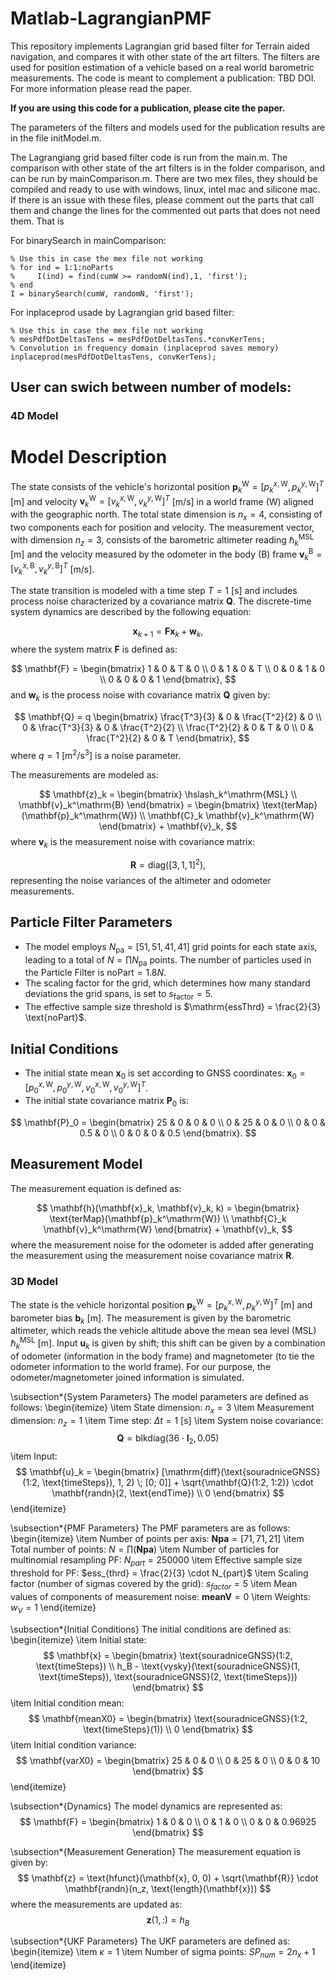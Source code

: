 # Matlab-LagrangianPMF

This repository implements Lagrangian grid based filter for Terrain aided navigation, and compares it with other state of the art filters. The filters are used for position estimation of a vehicle based on a real world barometric measurements. The code is meant to complement a publication: TBD DOI. For more information please read the paper. 

__If you are using this code for a publication, please cite the paper.__

The parameters of the filters and models used for the publication results are in the file initModel.m. 

The Lagrangiang grid based filter code is run from the main.m. The comparison with other state of the art filters is in the folder comparison, and can be run by mainComparison.m. There are two mex files, they should be compiled and ready to use with windows, linux, intel mac and silicone mac. If there is an issue with these files, please comment out the parts that call them and change the lines for the commented out parts that does not need them. That is

For binarySearch in mainComparison: 
```
% Use this in case the mex file not working
% for ind = 1:1:noParts
%     I(ind) = find(cumW >= randomN(ind),1, 'first');
% end
I = binarySearch(cumW, randomN, 'first');
``` 
For inplaceprod usade by Lagrangian grid based filter:
```
% Use this in case the mex file not working
% mesPdfDotDeltasTens = mesPdfDotDeltasTens.*convKerTens;
% Convolution in frequency domain (inplaceprod saves memory)
inplaceprod(mesPdfDotDeltasTens, convKerTens);
```

## User can swich between number of models:

### 4D Model
 
# Model Description

The state consists of the vehicle's horizontal position $\mathbf{p}_k^\mathrm{W} = [p_k^{x,\mathrm{W}}, p_k^{y,\mathrm{W}}]^T$ [m] and velocity $\mathbf{v}_k^\mathrm{W} = [v_k^{x,\mathrm{W}}, v_k^{y,\mathrm{W}}]^T$ [m/s] in a world frame (W) aligned with the geographic north. The total state dimension is $n_x = 4$, consisting of two components each for position and velocity. The measurement vector, with dimension $n_z = 3$, consists of the barometric altimeter reading $\hslash_k^\mathrm{MSL}$ [m] and the velocity measured by the odometer in the body (B) frame $\mathbf{v}_k^\mathrm{B} = [v_k^{x,\mathrm{B}}, v_k^{y,\mathrm{B}}]^T$ [m/s].

The state transition is modeled with a time step $T = 1$ [s] and includes process noise characterized by a covariance matrix $\mathbf{Q}$. The discrete-time system dynamics are described by the following equation:

$$
\mathbf{x}_{k+1} = \mathbf{F} \mathbf{x}_k + \mathbf{w}_k,
$$
where the system matrix $\mathbf{F}$ is defined as:

$$
\mathbf{F} = \begin{bmatrix}
    1 & 0 & T & 0 \\
    0 & 1 & 0 & T \\
    0 & 0 & 1 & 0 \\
    0 & 0 & 0 & 1
\end{bmatrix},
$$
and $\mathbf{w}_k$ is the process noise with covariance matrix $\mathbf{Q}$ given by:

$$
\mathbf{Q} = q \begin{bmatrix}
    \frac{T^3}{3} & 0 & \frac{T^2}{2} & 0 \\
    0 & \frac{T^3}{3} & 0 & \frac{T^2}{2} \\
    \frac{T^2}{2} & 0 & T & 0 \\
    0 & \frac{T^2}{2} & 0 & T
\end{bmatrix},
$$
where $q = 1$ [m$^2$/s$^3$] is a noise parameter.

The measurements are modeled as:

$$
\mathbf{z}_k = \begin{bmatrix}
    \hslash_k^\mathrm{MSL} \\
    \mathbf{v}_k^\mathrm{B}
\end{bmatrix} = \begin{bmatrix}
    \text{terMap}(\mathbf{p}_k^\mathrm{W}) \\
    \mathbf{C}_k \mathbf{v}_k^\mathrm{W}
\end{bmatrix} + \mathbf{v}_k,
$$
where $\mathbf{v}_k$ is the measurement noise with covariance matrix:

$$
\mathbf{R} = \text{diag}([3, 1, 1]^2),
$$
representing the noise variances of the altimeter and odometer measurements.

## Particle Filter Parameters

- The model employs $N_\mathrm{pa} = [51, 51, 41, 41]$ grid points for each state axis, leading to a total of $N = \prod N_\mathrm{pa}$ points. The number of particles used in the Particle Filter is $\text{noPart} = 1.8N$.
- The scaling factor for the grid, which determines how many standard deviations the grid spans, is set to $s_\mathrm{factor} = 5$.
- The effective sample size threshold is $\mathrm{essThrd} = \frac{2}{3} \text{noPart}$.

## Initial Conditions

- The initial state mean $\mathbf{x}_0$ is set according to GNSS coordinates: $\mathbf{x}_0 = [p_0^{x,\mathrm{W}}, p_0^{y,\mathrm{W}}, v_0^{x,\mathrm{W}}, v_0^{y,\mathrm{W}}]^T$.
- The initial state covariance matrix $\mathbf{P}_0$ is:

$$
\mathbf{P}_0 = \begin{bmatrix}
    25 & 0 & 0 & 0 \\
    0 & 25 & 0 & 0 \\
    0 & 0 & 0.5 & 0 \\
    0 & 0 & 0 & 0.5
\end{bmatrix}.
$$

## Measurement Model

The measurement equation is defined as:

$$
\mathbf{h}(\mathbf{x}_k, \mathbf{v}_k, k) = \begin{bmatrix}
    \text{terMap}(\mathbf{p}_k^\mathrm{W}) \\
    \mathbf{C}_k \mathbf{v}_k^\mathrm{W}
\end{bmatrix} + \mathbf{v}_k,
$$
where the measurement noise for the odometer is added after generating the measurement using the measurement noise covariance matrix $\mathbf{R}$.

### 3D Model

The state is the vehicle horizontal position $\mathbf{p}_k^\mathrm{W} = [p_k^{x,\mathrm{W}}, p_k^{y,\mathrm{W}}]^T$ [m] and barometer bias $\mathbf{b}_k$ [m]. The measurement is given by the barometric altimeter, which reads the vehicle altitude above the mean sea level (MSL) $\hslash_k^\mathrm{MSL}$ [m]. Input $\mathbf{u}_k$ is given by shift; this shift can be given by a combination of odometer (information in the body frame) and magnetometer (to tie the odometer information to the world frame). For our purpose, the odometer/magnetometer joined information is simulated.

\subsection*{System Parameters}
The model parameters are defined as follows:
\begin{itemize}
    \item State dimension: $n_x = 3$
    \item Measurement dimension: $n_z = 1$
    \item Time step: $\Delta t = 1$ [s]
    \item System noise covariance: 
    $$ \mathbf{Q} = \mathrm{blkdiag}(36 \cdot \mathbf{I}_2, 0.05) $$
    \item Input: 
    $$ \mathbf{u}_k = \begin{bmatrix} [\mathrm{diff}(\text{souradniceGNSS}(1:2, \text{timeSteps}), 1, 2) \; [0; 0]] + \sqrt{\mathbf{Q}(1:2, 1:2)} \cdot \mathbf{randn}(2, \text{endTime}) \\ 0 \end{bmatrix} $$
\end{itemize}

\subsection*{PMF Parameters}
The PMF parameters are as follows:
\begin{itemize}
    \item Number of points per axis: $\mathbf{Npa} = [71, 71, 21]$
    \item Total number of points: $N = \prod(\mathbf{Npa})$
    \item Number of particles for multinomial resampling PF: $N_{part} = 250000$
    \item Effective sample size threshold for PF: $ess_{thrd} = \frac{2}{3} \cdot N_{part}$
    \item Scaling factor (number of sigmas covered by the grid): $s_{factor} = 5$
    \item Mean values of components of measurement noise: $\mathbf{meanV} = 0$
    \item Weights: $w_V = 1$
\end{itemize}

\subsection*{Initial Conditions}
The initial conditions are defined as:
\begin{itemize}
    \item Initial state: 
    $$ \mathbf{x} = \begin{bmatrix} \text{souradniceGNSS}(1:2, \text{timeSteps}) \\ h_B - \text{vysky}(\text{souradniceGNSS}(1, \text{timeSteps}), \text{souradniceGNSS}(2, \text{timeSteps})) \end{bmatrix} $$
    \item Initial condition mean: 
    $$ \mathbf{meanX0} = \begin{bmatrix} \text{souradniceGNSS}(1:2, \text{timeSteps}(1)) \\ 0 \end{bmatrix} $$
    \item Initial condition variance: 
    $$ \mathbf{varX0} = \begin{bmatrix} 25 & 0 & 0 \\ 0 & 25 & 0 \\ 0 & 0 & 10 \end{bmatrix} $$
\end{itemize}

\subsection*{Dynamics}
The model dynamics are represented as:
$$ \mathbf{F} = \begin{bmatrix} 1 & 0 & 0 \\ 0 & 1 & 0 \\ 0 & 0 & 0.96925 \end{bmatrix} $$

\subsection*{Measurement Generation}
The measurement equation is given by:
$$ \mathbf{z} = \text{hfunct}(\mathbf{x}, 0, 0) + \sqrt{\mathbf{R}} \cdot \mathbf{randn}(n_z, \text{length}(\mathbf{x})) $$
where the measurements are updated as:
$$ \mathbf{z}(1, :) = h_B $$

\subsection*{UKF Parameters}
The UKF parameters are defined as:
\begin{itemize}
    \item $\kappa = 1$
    \item Number of sigma points: $SP_{num} = 2n_x + 1$
\end{itemize}

